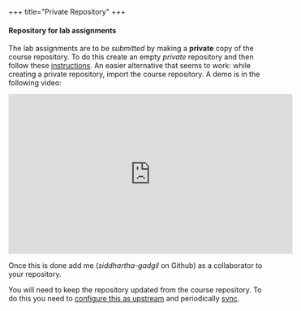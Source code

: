 +++
title="Private Repository"
+++

#### Repository for lab assignments

The lab assignments are to be _submitted_ by making a __private__ copy of the course repository. To do this create an empty _private_ repository and then follow these [instructions](https://docs.github.com/en/repositories/creating-and-managing-repositories/duplicating-a-repository). An easier alternative that seems to work: while creating a private repository, import the course repository. A demo is in the following video:

<iframe width="560" height="315" src="https://www.youtube.com/embed/p3YZGoSRQQw" title="YouTube video player" frameborder="0" allow="accelerometer; autoplay; clipboard-write; encrypted-media; gyroscope; picture-in-picture; web-share" allowfullscreen></iframe>


Once this is done add me (_siddhartha-gadgil_ on Github) as a collaborator to your repository.

You will need to keep the repository updated from the course repository.
To do this you need to [configure this as upstream](https://docs.github.com/en/pull-requests/collaborating-with-pull-requests/working-with-forks/configuring-a-remote-repository-for-a-fork) and periodically [sync](https://docs.github.com/en/pull-requests/collaborating-with-pull-requests/working-with-forks/syncing-a-fork).